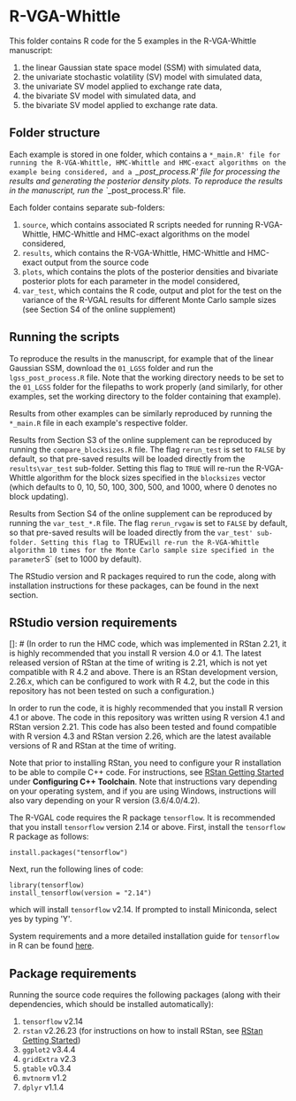 # R-VGA-Whittle

This folder contains R code for the 5 examples in the R-VGA-Whittle manuscript: 
1. the linear Gaussian state space model (SSM) with simulated data, 
2. the univariate stochastic volatility (SV) model with simulated data,
3. the univariate SV model applied to exchange rate data,  
4. the bivariate SV model with simulated data, and
5. the bivariate SV model applied to exchange rate data.

## Folder structure
Each example is stored in one folder, which contains a `*_main.R' file for running the R-VGA-Whittle, HMC-Whittle and HMC-exact algorithms on the example being considered, and a `*_post_process.R' file for processing the results and generating the posterior density plots. To reproduce the results in the manuscript, run the `*_post_process.R' file.

Each folder contains separate sub-folders:
1. `source`, which contains associated R scripts needed for running R-VGA-Whittle, HMC-Whittle and HMC-exact algorithms on the model considered,
2. `results`, which contains the R-VGA-Whittle, HMC-Whittle and HMC-exact output from the source code 
3. `plots`, which contains the plots of the posterior densities and bivariate posterior plots for each parameter in the model considered,
4. `var_test`, which contains the R code, output and plot for the test on the variance of the R-VGAL results for different Monte Carlo sample sizes (see Section S4 of the online supplement)

## Running the scripts
To reproduce the results in the manuscript, for example that of the linear Gaussian SSM, download the `01_LGSS` folder and run the `lgss_post_process.R` file. Note that the working directory needs to be set to the `01_LGSS` folder for the filepaths to work properly (and similarly, for other examples, set the working directory to the folder containing that example). 

Results from other examples can be similarly reproduced by running the `*_main.R` file in each example's respective folder.

Results from Section S3 of the online supplement can be reproduced by running the `compare_blocksizes.R` file. The flag `rerun_test` is set to `FALSE` by default, so that pre-saved results will be loaded directly from the `results\var_test` sub-folder. Setting this flag to `TRUE` will re-run the R-VGA-Whittle algorithm for the block sizes specified in the `blocksizes` vector (which defaults to 0, 10, 50, 100, 300, 500, and 1000, where 0 denotes no block updating).

Results from Section S4 of the online supplement can be reproduced by running the `var_test_*.R` file. The flag `rerun_rvgaw` is set to `FALSE` by default, so that pre-saved results will be loaded directly from the `var_test' sub-folder. Setting this flag to `TRUE` will re-run the R-VGA-Whittle algorithm 10 times for the Monte Carlo sample size specified in the parameter `S` (set to 1000 by default). 

The RStudio version and R packages required to run the code, along with installation instructions for these packages, can be found in the next section. 

## RStudio version requirements
[]: # (In order to run the HMC code, which was implemented in RStan 2.21, it is highly recommended that you install R version 4.0 or 4.1. The latest released version of RStan at the time of writing is 2.21, which is not yet compatible with R 4.2 and above. There is an RStan development version, 2.26.x, which can be configured to work with R 4.2, but the code in this repository has not been tested on such a configuration.)

In order to run the code, it is highly recommended that you install R version 4.1 or above. The code in this repository was written using R version 4.1 and RStan version 2.21. This code has also been tested and found compatible with R version 4.3 and RStan version 2.26, which are the latest available versions of R and RStan at the time of writing.

Note that prior to installing RStan, you need to configure your R installation to be able to compile C++ code. For instructions, see [RStan Getting Started](https://github.com/stan-dev/rstan/wiki/RStan-Getting-Started) under **Configuring C++ Toolchain**. Note that instructions vary depending on your operating system, and if you are using Windows, instructions will also vary depending on your R version (3.6/4.0/4.2). 

The R-VGAL code requires the R package `tensorflow`. It is recommended that you install `tensorflow` version 2.14 or above. First, install the `tensorflow` R package as follows:

```
install.packages("tensorflow")
```
Next, run the following lines of code:
```
library(tensorflow)
install_tensorflow(version = "2.14")
```
which will install `tensorflow` v2.14. If prompted to install Miniconda, select yes by typing 'Y'.

System requirements and a more detailed installation guide for `tensorflow` in R can be found [here](https://tensorflow.rstudio.com/install). 

## Package requirements 
Running the source code requires the following packages (along with their dependencies, which should be installed automatically):
1. `tensorflow` v2.14
2. `rstan` v2.26.23 (for instructions on how to install RStan, see [RStan Getting Started](https://github.com/stan-dev/rstan/wiki/RStan-Getting-Started))
3. `ggplot2` v3.4.4
4. `gridExtra` v2.3
5. `gtable` v0.3.4         
6. `mvtnorm` v1.2
7. `dplyr` v1.1.4
